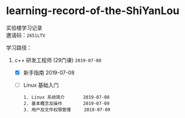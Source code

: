 # learning-record-of-the-ShiYanLou
实验楼学习记录  
邀请码：`2651LTV`

学习路径：
1. c++ 研发工程师 (29门课) `2019-07-08`

   - [x] 新手指南 2019-07-08

   - [ ] Linux 基础入门

     ```
     1. Linux 系统简介       2019-07-08
     2. 基本概念及操作        2019-07-09
     3. 用户及文件权限管理     2019-07-09
     ```
